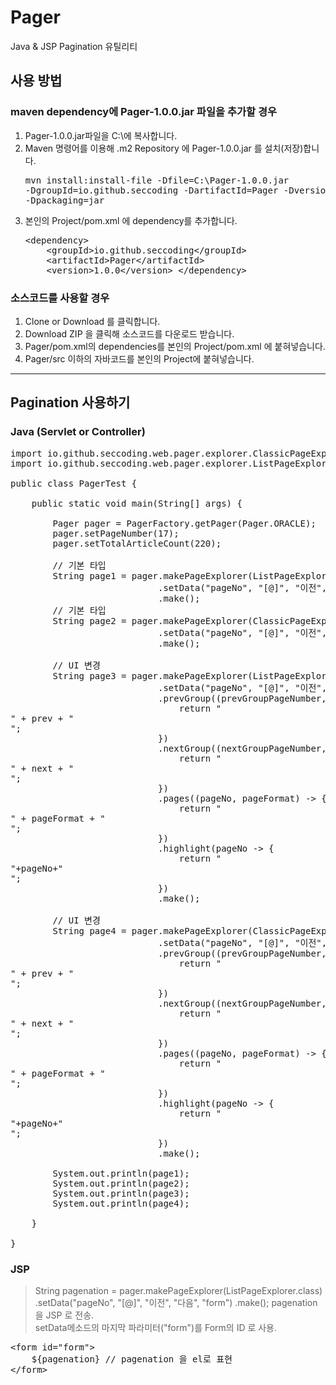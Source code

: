# Pager
Java &amp; JSP Pagination 유틸리티

## 사용 방법
### maven dependency에 Pager-1.0.0.jar 파일을 추가할 경우
1. Pager-1.0.0.jar파일을 C:\에 복사합니다.
1. Maven 명령어를 이용해 .m2 Repository 에 Pager-1.0.0.jar 를 설치(저장)합니다.<pre>mvn install:install-file -Dfile=C:\Pager-1.0.0.jar -DgroupId=io.github.seccoding -DartifactId=Pager -Dversion=1.0.0 -Dpackaging=jar</pre>
1. 본인의 Project/pom.xml 에 dependency를 추가합니다.<pre>
	&lt;dependency&gt;
	&nbsp;&nbsp;&nbsp;&nbsp;&lt;groupId&gt;io.github.seccoding&lt;/groupId&gt;
	&nbsp;&nbsp;&nbsp;&nbsp;&lt;artifactId&gt;Pager&lt;/artifactId&gt;
	&nbsp;&nbsp;&nbsp;&nbsp;&lt;version&gt;1.0.0&lt;/version&gt;
	&lt;/dependency&gt;
</pre>

### 소스코드를 사용할 경우
1. Clone or Download 를 클릭합니다.
1. Download ZIP 을 클릭해 소스코드를 다운로드 받습니다.
1. Pager/pom.xml의 dependencies를 본인의 Project/pom.xml 에 붙혀넣습니다.
1. Pager/src 이하의 자바코드를 본인의 Project에 붙혀넣습니다. 
---
## Pagination 사용하기
### Java (Servlet or Controller)
<pre>
import io.github.seccoding.web.pager.explorer.ClassicPageExplorer;
import io.github.seccoding.web.pager.explorer.ListPageExplorer;

public class PagerTest {

	public static void main(String[] args) {
		
		Pager pager = PagerFactory.getPager(Pager.ORACLE);
		pager.setPageNumber(17);
		pager.setTotalArticleCount(220);
		
		// 기본 타입
		String page1 = pager.makePageExplorer(ListPageExplorer.class)
							.setData("pageNo", "[@]", "이전", "다음", "form")
							.make();
		// 기본 타입
		String page2 = pager.makePageExplorer(ClassicPageExplorer.class)
							.setData("pageNo", "[@]", "이전", "다음", "form")
							.make();
		
		// UI 변경
		String page3 = pager.makePageExplorer(ListPageExplorer.class)
							.setData("pageNo", "[@]", "이전", "다음", "form")
							.prevGroup((prevGroupPageNumber, prev) -> {
								return "<div href=\"javascript:movePage('" + prevGroupPageNumber + "')\">" + prev + "</div>";
							})
							.nextGroup((nextGroupPageNumber, next) -> {
								return "<div href=\"javascript:movePage('" + nextGroupPageNumber + "')\">" + next + "</div>";
							})
							.pages((pageNo, pageFormat) -> {
								return "<div onclick=\"javascript:movePage('" + pageNo + "')\">" + pageFormat + "</div>";
							})
							.highlight(pageNo -> {
								return "<div>"+pageNo+"</div>";
							})
							.make();
		
		// UI 변경
		String page4 = pager.makePageExplorer(ClassicPageExplorer.class)
							.setData("pageNo", "[@]", "이전", "다음", "form")
							.prevGroup((prevGroupPageNumber, prev) -> {
								return "<div href=\"javascript:movePage('" + prevGroupPageNumber + "')\">" + prev + "</div>";
							})
							.nextGroup((nextGroupPageNumber, next) -> {
								return "<div href=\"javascript:movePage('" + nextGroupPageNumber + "')\">" + next + "</div>";
							})
							.pages((pageNo, pageFormat) -> {
								return "<div onclick=\"javascript:movePage('" + pageNo + "')\">" + pageFormat + "</div>";
							})
							.highlight(pageNo -> {
								return "<div>"+pageNo+"</div>";
							})
							.make();
		
		System.out.println(page1);
		System.out.println(page2);
		System.out.println(page3);
		System.out.println(page4);
		
	}
	
}
</pre>

### JSP
> String pagenation = pager.makePageExplorer(ListPageExplorer.class)
							.setData("pageNo", "[@]", "이전", "다음", "form")
							.make();
> pagenation 을 JSP 로 전송.<br/>
> setData메소드의 마지막 파라미터("form")를 Form의 ID 로 사용.

<pre>
&lt;form id="form"&gt;
	${pagenation} // pagenation 을 el로 표현
&lt;/form&gt;
</pre>
